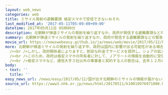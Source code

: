 ```yaml
---
layout: web_news
categories: web
title: ミサイル発射の避難要請 格安スマホで受信できないおそれ
last_modified_at: '2017-05-11T05:09:00+09:00'
datetime: 2017年05月11日 05時09分
description: 北朝鮮が弾道ミサイルの発射を繰り返すなか、政府が発信する避難要請などの緊急情報が、格安スマホでは受信できないおそれがあることから、政府は利用者に対して、受信できる専用アプリの活用を呼びかけることにしています。
summary: 北朝鮮が弾道ミサイルの発射を繰り返すなか、政府が発信する避難要請などの緊急情報が、格安スマホでは受信できないおそれがあることから、政府は利用者に対して、受信できる専用アプリの活用を呼びかけることにしています。
movie_url: https://newswebeasy.github.io/ja/news/web/movie/2017/05/12/k10010976971000.mp4
more: 北朝鮮が弾道ミサイルの発射を繰り返す中、政府は国内に影響が出る可能性がある場合には、避難要請などの緊急情報をＪアラート＝全国瞬時警報システムで発信し、この情報はスマートフォンや、携帯電話の緊急速報メールでも自動的に配信されます。<br
  /><br />しかし、政府関係者によりますと、割安な料金でサービスを提供し、シェアの拡大が続いている格安スマホでは、緊急情報が受信できないおそれがあるということです。<br
  /><br />このため、政府は格安スマホの所有者に対して、Ｊアラートの情報を自動的に受信できる専用アプリの活用を呼びかけることにしています。<br />また、古い携帯電話でも受信できない可能性があることから、政府はアドレスを登録しておけば、受信できる自治体の速報メールの利用も推奨することにしています。<br
  /><br />格安スマホなど、通信大手３社以外の事業者と契約する人の割合は、去年１２月の段階で全体の８．９％に上っていることから、政府は近く、こうした内容の通知を全国の自治体に出すなどして、緊急情報がくまなく国民に伝わる環境の整備を進めていく方針です。
body:
- text: ''
  title: ''
easy_news_url: /news/easy/2017/05/12/国が出す北朝鮮のミサイルの情報が届かない携帯電話がある/
source_url: https://www3.nhk.or.jp/news/html/20170511/k10010976971000.html
...
```

